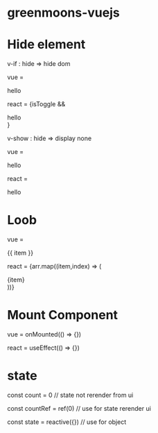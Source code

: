# greenmoons-vuejs

# Hide element

v-if : hide => hide dom

vue = <div v-if="isToggle">hello</div>

react = {isToggle && <div>hello</div>}

v-show : hide => display none

vue = <div v-show="isToggle">hello</div>

react = <div :style="`display : ${isToggle ? 'block' : 'none'}`">hello</div>

# Loob

vue = <div v-for="(item,index) in arr" :key="index"> {{ item }} </div>

react = {arr.map((item,index) => ( <div key={index}> {item} </div> ))}

# Mount Component

vue = onMounted(() => {})

react = useEffect(() => {})

# state

const count = 0 // state not rerender from ui

const countRef = ref<sometype>(0) // use for state rerender ui

const state = reactive<sometype>({}) // use for object
